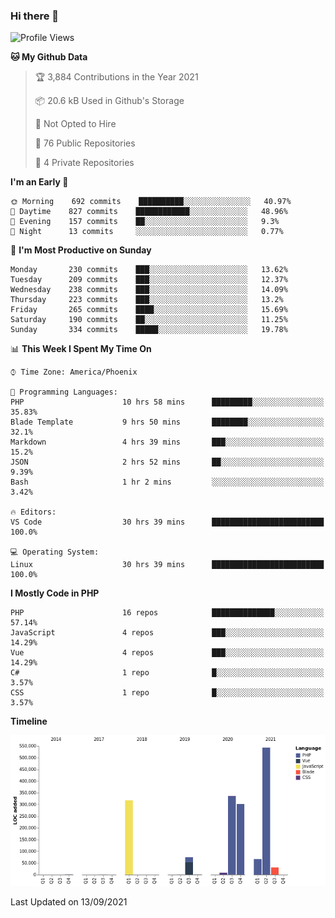 ### Hi there 👋

<!--START_SECTION:waka-->
![Profile Views](http://img.shields.io/badge/Profile%20Views-4-blue)

**🐱 My Github Data** 

> 🏆 3,884 Contributions in the Year 2021
 > 
> 📦 20.6 kB Used in Github's Storage 
 > 
> 🚫 Not Opted to Hire
 > 
> 📜 76 Public Repositories 
 > 
> 🔑 4 Private Repositories  
 > 
**I'm an Early 🐤** 

```text
🌞 Morning    692 commits    ██████████░░░░░░░░░░░░░░░   40.97% 
🌆 Daytime    827 commits    ████████████░░░░░░░░░░░░░   48.96% 
🌃 Evening    157 commits    ██░░░░░░░░░░░░░░░░░░░░░░░   9.3% 
🌙 Night      13 commits     ░░░░░░░░░░░░░░░░░░░░░░░░░   0.77%

```
📅 **I'm Most Productive on Sunday** 

```text
Monday       230 commits    ███░░░░░░░░░░░░░░░░░░░░░░   13.62% 
Tuesday      209 commits    ███░░░░░░░░░░░░░░░░░░░░░░   12.37% 
Wednesday    238 commits    ███░░░░░░░░░░░░░░░░░░░░░░   14.09% 
Thursday     223 commits    ███░░░░░░░░░░░░░░░░░░░░░░   13.2% 
Friday       265 commits    ████░░░░░░░░░░░░░░░░░░░░░   15.69% 
Saturday     190 commits    ██░░░░░░░░░░░░░░░░░░░░░░░   11.25% 
Sunday       334 commits    █████░░░░░░░░░░░░░░░░░░░░   19.78%

```


📊 **This Week I Spent My Time On** 

```text
⌚︎ Time Zone: America/Phoenix

💬 Programming Languages: 
PHP                      10 hrs 58 mins      █████████░░░░░░░░░░░░░░░░   35.83% 
Blade Template           9 hrs 50 mins       ████████░░░░░░░░░░░░░░░░░   32.1% 
Markdown                 4 hrs 39 mins       ███░░░░░░░░░░░░░░░░░░░░░░   15.2% 
JSON                     2 hrs 52 mins       ██░░░░░░░░░░░░░░░░░░░░░░░   9.39% 
Bash                     1 hr 2 mins         ░░░░░░░░░░░░░░░░░░░░░░░░░   3.42%

🔥 Editors: 
VS Code                  30 hrs 39 mins      █████████████████████████   100.0%

💻 Operating System: 
Linux                    30 hrs 39 mins      █████████████████████████   100.0%

```

**I Mostly Code in PHP** 

```text
PHP                      16 repos            ██████████████░░░░░░░░░░░   57.14% 
JavaScript               4 repos             ███░░░░░░░░░░░░░░░░░░░░░░   14.29% 
Vue                      4 repos             ███░░░░░░░░░░░░░░░░░░░░░░   14.29% 
C#                       1 repo              █░░░░░░░░░░░░░░░░░░░░░░░░   3.57% 
CSS                      1 repo              █░░░░░░░░░░░░░░░░░░░░░░░░   3.57%

```


**Timeline**

![Chart not found](https://raw.githubusercontent.com/mikebronner/mikebronner/master/charts/bar_graph.png) 


 Last Updated on 13/09/2021
<!--END_SECTION:waka-->

<!--
**mikebronner/mikebronner** is a ✨ _special_ ✨ repository because its `README.md` (this file) appears on your GitHub profile.

Here are some ideas to get you started:

- 🔭 I’m currently working on ...
- 🌱 I’m currently learning ...
- 👯 I’m looking to collaborate on ...
- 🤔 I’m looking for help with ...
- 💬 Ask me about ...
- 📫 How to reach me: ...
- 😄 Pronouns: ...
- ⚡ Fun fact: ...
-->
